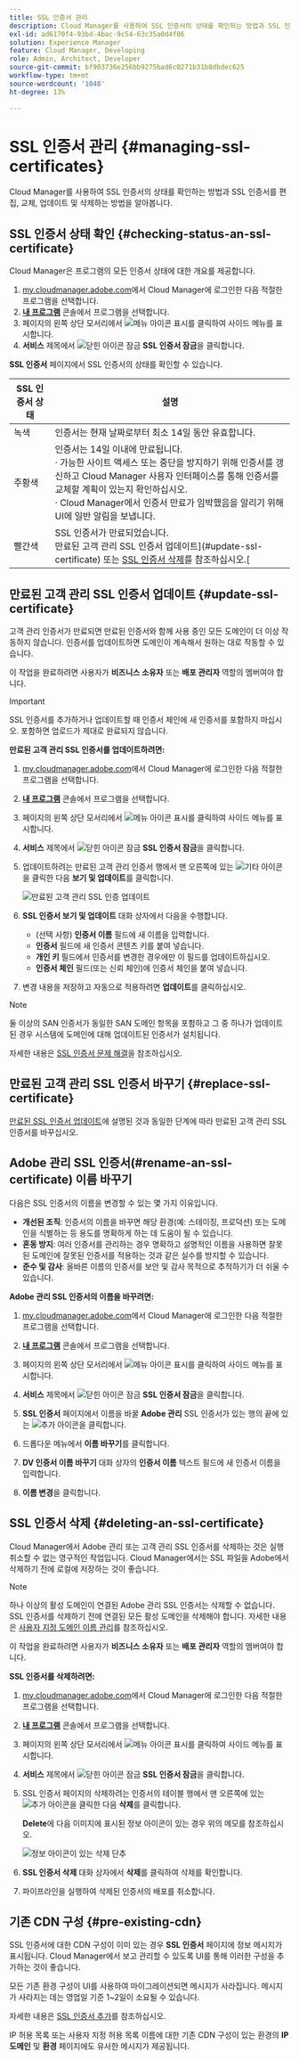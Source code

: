 ```yaml
---
title: SSL 인증서 관리
description: Cloud Manager를 사용하여 SSL 인증서의 상태를 확인하는 방법과 SSL 인증서를 편집, 교체, 업데이트 및 삭제하는 방법을 알아봅니다.
exl-id: ad6170f4-93bd-4bac-9c54-63c35a0d4f06
solution: Experience Manager
feature: Cloud Manager, Developing
role: Admin, Architect, Developer
source-git-commit: bf903736e256bb9275bad6c0271b31b8dbdec625
workflow-type: tm+mt
source-wordcount: '1048'
ht-degree: 13%

---
```



# SSL 인증서 관리 {#managing-ssl-certificates}

Cloud Manager를 사용하여 SSL 인증서의 상태를 확인하는 방법과 SSL 인증서를 편집, 교체, 업데이트 및 삭제하는 방법을 알아봅니다.

## SSL 인증서 상태 확인 {#checking-status-an-ssl-certificate}

Cloud Manager은 프로그램의 모든 인증서 상태에 대한 개요를 제공합니다.

1. [my.cloudmanager.adobe.com](https://my.cloudmanager.adobe.com/)에서 Cloud Manager에 로그인한 다음 적절한 프로그램을 선택합니다.
1. **[내 프로그램](/help/implementing/cloud-manager/navigation.md#my-programs)** 콘솔에서 프로그램을 선택합니다.
1. 페이지의 왼쪽 상단 모서리에서 ![메뉴 아이콘 표시](https://spectrum.adobe.com/static/icons/workflow_18/Smock_ShowMenu_18_N.svg)를 클릭하여 사이드 메뉴를 표시합니다.
1. **서비스** 제목에서 ![닫힌 아이콘 잠금](https://spectrum.adobe.com/static/icons/workflow_18/Smock_LockClosed_18_N.svg) **SSL 인증서 잠금**&#x200B;을 클릭합니다.

**SSL 인증서** 페이지에서 SSL 인증서의 상태를 확인할 수 있습니다.

| SSL 인증서 상태 | 설명 |
| --- | --- |
| 녹색 | 인증서는 현재 날짜로부터 최소 14일 동안 유효합니다. |
| 주황색 | 인증서는 14일 이내에 만료됩니다.<br>· 가능한 사이트 액세스 또는 중단을 방지하기 위해 인증서를 갱신하고 Cloud Manager 사용자 인터페이스를 통해 인증서를 교체할 계획이 있는지 확인하십시오.<br>· Cloud Manager에서 인증서 만료가 임박했음을 알리기 위해 UI에 일반 알림을 보냅니다. |
| 빨간색 | SSL 인증서가 만료되었습니다.<br>만료된 고객 관리 SSL 인증서 업데이트](#update-ssl-certificate) 또는 [SSL 인증서 삭제](#deleting-an-ssl-certificate)를 참조하십시오.[ |

## 만료된 고객 관리 SSL 인증서 업데이트 {#update-ssl-certificate}

고객 관리 인증서가 만료되면 만료된 인증서와 함께 사용 중인 모든 도메인이 더 이상 작동하지 않습니다. 인증서를 업데이트하면 도메인이 계속해서 원하는 대로 작동할 수 있습니다.

이 작업을 완료하려면 사용자가 **비즈니스 소유자** 또는 **배포 관리자** 역할의 멤버여야 합니다.

>[!IMPORTANT]
>
>SSL 인증서를 추가하거나 업데이트할 때 인증서 체인에 새 인증서를 포함하지 마십시오. 포함하면 업로드가 제대로 완료되지 않습니다.

**만료된 고객 관리 SSL 인증서를 업데이트하려면:**

1. [my.cloudmanager.adobe.com](https://my.cloudmanager.adobe.com/)에서 Cloud Manager에 로그인한 다음 적절한 프로그램을 선택합니다.
1. **[내 프로그램](/help/implementing/cloud-manager/navigation.md#my-programs)** 콘솔에서 프로그램을 선택합니다.
1. 페이지의 왼쪽 상단 모서리에서 ![메뉴 아이콘 표시](https://spectrum.adobe.com/static/icons/workflow_18/Smock_ShowMenu_18_N.svg)를 클릭하여 사이드 메뉴를 표시합니다.
1. **서비스** 제목에서 ![닫힌 아이콘 잠금](https://spectrum.adobe.com/static/icons/workflow_18/Smock_LockClosed_18_N.svg) **SSL 인증서 잠금**&#x200B;을 클릭합니다.
1. 업데이트하려는 만료된 고객 관리 인증서 행에서 맨 오른쪽에 있는 ![기타 아이콘](https://spectrum.adobe.com/static/icons/workflow_18/Smock_More_18_N.svg)을 클릭한 다음 **보기 및 업데이트**&#x200B;를 클릭합니다.

   ![만료된 고객 관리 SSL 인증 업데이트](/help/implementing/cloud-manager/assets/ssl/ssl-cert-update.png)

1. **SSL 인증서 보기 및 업데이트** 대화 상자에서 다음을 수행합니다.

   * (선택 사항) **인증서 이름** 필드에 새 이름을 입력합니다.
   * **인증서** 필드에 새 인증서 콘텐츠 키를 붙여 넣습니다.
   * **개인 키** 필드에서 인증서를 변경한 경우에만 이 필드를 업데이트하십시오.
   * **인증서 체인** 필드(또는 신뢰 체인)에 인증서 체인을 붙여 넣습니다.

1. 변경 내용을 저장하고 자동으로 적용하려면 **업데이트**&#x200B;를 클릭하십시오.


>[!NOTE]
>
>둘 이상의 SAN 인증서가 동일한 SAN 도메인 항목을 포함하고 그 중 하나가 업데이트된 경우 시스템에 도메인에 대해 업데이트된 인증서가 설치됩니다.
>
>자세한 내용은 [SSL 인증서 문제 해결](/help/implementing/cloud-manager/managing-ssl-certifications/troubleshoot-ssl-cert.md#wrong-san-cert)을 참조하십시오.

## 만료된 고객 관리 SSL 인증서 바꾸기 {#replace-ssl-certificate}

[만료된 SSL 인증서 업데이트](#update-ssl-certificate)에 설명된 것과 동일한 단계에 따라 만료된 고객 관리 SSL 인증서를 바꾸십시오.

## Adobe 관리 SSL 인증서(#rename-an-ssl-certificate) 이름 바꾸기

다음은 SSL 인증서의 이름을 변경할 수 있는 몇 가지 이유입니다.

* **개선된 조직**: 인증서의 이름을 바꾸면 해당 환경(예: 스테이징, 프로덕션) 또는 도메인을 식별하는 등 용도를 명확하게 하는 데 도움이 될 수 있습니다.
* **혼동 방지**: 여러 인증서를 관리하는 경우 명확하고 설명적인 이름을 사용하면 잘못된 도메인에 잘못된 인증서를 적용하는 것과 같은 실수를 방지할 수 있습니다.
* **준수 및 감사**: 올바른 이름의 인증서를 보안 및 감사 목적으로 추적하기가 더 쉬울 수 있습니다.

**Adobe 관리 SSL 인증서의 이름을 바꾸려면:**

1. [my.cloudmanager.adobe.com](https://my.cloudmanager.adobe.com/)에서 Cloud Manager에 로그인한 다음 적절한 프로그램을 선택합니다.

1. **[내 프로그램](/help/implementing/cloud-manager/navigation.md#my-programs)** 콘솔에서 프로그램을 선택합니다.

1. 페이지의 왼쪽 상단 모서리에서 ![메뉴 아이콘 표시](https://spectrum.adobe.com/static/icons/workflow_18/Smock_ShowMenu_18_N.svg)를 클릭하여 사이드 메뉴를 표시합니다.

1. **서비스** 제목에서 ![닫힌 아이콘 잠금](https://spectrum.adobe.com/static/icons/workflow_18/Smock_LockClosed_18_N.svg) **SSL 인증서 잠금**&#x200B;을 클릭합니다.

1. **SSL 인증서** 페이지에서 이름을 바꿀 **Adobe 관리** SSL 인증서가 있는 행의 끝에 있는 ![추가 아이콘](https://spectrum.adobe.com/static/icons/workflow_18/Smock_More_18_N.svg)을 클릭합니다.

1. 드롭다운 메뉴에서 **이름 바꾸기**&#x200B;를 클릭합니다.

1. **DV 인증서 이름 바꾸기** 대화 상자의 **인증서 이름** 텍스트 필드에 새 인증서 이름을 입력합니다.

1. **이름 변경**&#x200B;을 클릭합니다.


## SSL 인증서 삭제 {#deleting-an-ssl-certificate}

Cloud Manager에서 Adobe 관리 또는 고객 관리 SSL 인증서를 삭제하는 것은 실행 취소할 수 없는 영구적인 작업입니다. Cloud Manager에서는 SSL 파일을 Adobe에서 삭제하기 전에 로컬에 저장하는 것이 좋습니다.

>[!NOTE]
>
>하나 이상의 활성 도메인이 연결된 Adobe 관리 SSL 인증서는 삭제할 수 없습니다. SSL 인증서를 삭제하기 전에 연결된 모든 활성 도메인을 삭제해야 합니다. 자세한 내용은 [사용자 지정 도메인 이름 관리](/help/implementing/cloud-manager/custom-domain-names/managing-custom-domain-names.md)를 참조하십시오.

이 작업을 완료하려면 사용자가 **비즈니스 소유자** 또는 **배포 관리자** 역할의 멤버여야 합니다.

**SSL 인증서를 삭제하려면:**

1. [my.cloudmanager.adobe.com](https://my.cloudmanager.adobe.com/)에서 Cloud Manager에 로그인한 다음 적절한 프로그램을 선택합니다.

1. **[내 프로그램](/help/implementing/cloud-manager/navigation.md#my-programs)** 콘솔에서 프로그램을 선택합니다.

1. 페이지의 왼쪽 상단 모서리에서 ![메뉴 아이콘 표시](https://spectrum.adobe.com/static/icons/workflow_18/Smock_ShowMenu_18_N.svg)를 클릭하여 사이드 메뉴를 표시합니다.

1. **서비스** 제목에서 ![닫힌 아이콘 잠금](https://spectrum.adobe.com/static/icons/workflow_18/Smock_LockClosed_18_N.svg) **SSL 인증서 잠금**&#x200B;을 클릭합니다.

1. SSL 인증서 페이지의 삭제하려는 인증서의 테이블 행에서 맨 오른쪽에 있는 ![추가 아이콘](https://spectrum.adobe.com/static/icons/workflow_18/Smock_More_18_N.svg)을 클릭한 다음 **삭제**&#x200B;를 클릭합니다.

   **Delete**&#x200B;에 다음 이미지에 표시된 정보 아이콘이 있는 경우 위의 메모를 참조하십시오.

   ![정보 아이콘이 있는 삭제 단추](/help/implementing/cloud-manager/assets/ssl/ssl-cert-delete-infoicon.png)

1. **SSL 인증서 삭제** 대화 상자에서 **삭제**&#x200B;를 클릭하여 삭제를 확인합니다.

1. 파이프라인을 실행하여 삭제된 인증서의 배포를 취소합니다.


## 기존 CDN 구성 {#pre-existing-cdn}

SSL 인증서에 대한 CDN 구성이 이미 있는 경우 **SSL 인증서** 페이지에 정보 메시지가 표시됩니다. Cloud Manager에서 보고 관리할 수 있도록 UI를 통해 이러한 구성을 추가하는 것이 좋습니다.

모든 기존 환경 구성이 UI를 사용하여 마이그레이션되면 메시지가 사라집니다. 메시지가 사라지는 데는 영업일 기준 1~2일이 소요될 수 있습니다.

자세한 내용은 [SSL 인증서 추가](/help/implementing/cloud-manager/managing-ssl-certifications/add-ssl-certificate.md)를 참조하십시오.

IP 허용 목록 또는 사용자 지정 허용 목록 이름에 대한 기존 CDN 구성이 있는 환경의 **IP 도메인** 및 **환경** 페이지에도 유사한 메시지가 제공됩니다.
